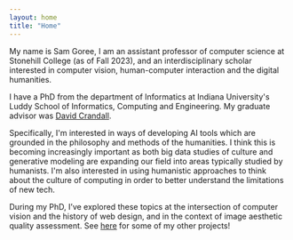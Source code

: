 ```yaml
---
layout: home
title: "Home"
---
```


My name is Sam Goree, I am an assistant professor of computer science at Stonehill College (as of Fall 2023), and an interdisciplinary scholar interested in computer vision, human-computer interaction and the digital humanities. 

I have a PhD from the department of Informatics at Indiana University's Luddy School of Informatics, Computing and Engineering. My graduate advisor was [David Crandall](https://homes.luddy.indiana.edu/djcran/).

Specifically, I'm interested in ways of developing AI tools which are grounded in the philosophy and methods of the humanities. I think this is becoming increasingly important as both big data studies of culture and generative modeling are expanding our field into areas typically studied by humanists. I'm also interested in using humanistic approaches to think about the culture of computing in order to better understand the limitations of new tech.

During my PhD, I’ve explored these topics at the intersection of computer vision and the history of web design, and in the context of image aesthetic quality assessment. See [here]({{site.basurl}}/posts.html) for some of my other projects!